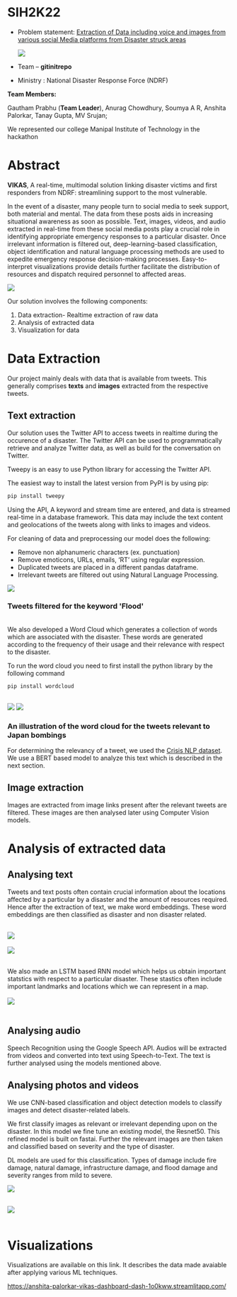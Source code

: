 # SIH2K22

- Problem statement: [Extraction of Data including voice and images from various social Media platforms from Disaster struck areas](https://vikas-066f8f.webflow.io/)

    <img src = "https://education21.in/wp-content/uploads/2022/02/sih.png">

- Team – <b>gitinitrepo</b>
- Ministry : National Disaster Response Force (NDRF)

<b>Team Members:</b>

Gautham Prabhu (<b>Team Leader</b>), Anurag Chowdhury, Soumya A R, Anshita Palorkar, Tanay Gupta, MV Srujan;

We represented our college Manipal Institute of Technology in the hackathon

# Abstract

<b>VIKAS</b>, A real-time, multimodal solution linking disaster victims and first responders from NDRF: streamlining support to the most vulnerable.

In the event of a disaster, many people turn to social media to seek support, both material and mental. The data from these posts aids in increasing situational awareness as soon as possible. Text, images, videos, and audio extracted in real-time from these social media posts play a crucial role in identifying appropriate emergency responses to a particular disaster. Once irrelevant information is filtered out, deep-learning-based classification, object identification and natural language processing methods are used to expedite emergency response decision-making
processes. Easy-to-interpret visualizations provide details further facilitate the distribution of resources and dispatch required personnel to affected areas.

<img src="https://i.imgur.com/78tP0Gk.png">



<br>

Our solution involves the following components:

1) Data extraction- Realtime extraction of raw data 
2) Analysis of extracted data
3) Visualization for data
   
# Data Extraction

Our project mainly deals with data that is available from tweets. This generally comprises <b>texts</b> and <b>images</b> extracted from the respective tweets.

## Text extraction
Our solution uses the Twitter API to access tweets in realtime during the occurence of a disaster. The Twitter API can be used to programmatically retrieve and analyze Twitter data, as well as build for the conversation on Twitter.

Tweepy is an easy to use Python library for accessing the Twitter API. 

The easiest way to install the latest version from PyPI is by using pip:

```bash
pip install tweepy
```

Using the API, A keyword and stream time are entered, and data is streamed real-time in a database framework. This data may include the text content and geolocations of the tweets along with links to images and videos.

For cleaning of data and preprocessing our model does the following:

- Remove non alphanumeric characters (ex. punctuation)
- Remove emoticons, URLs, emails, ‘RT’ using regular expression.
- Duplicated tweets are placed in a different pandas dataframe.
- Irrelevant tweets are filtered out using Natural Language Processing.

 <img src="https://i.imgur.com/q4BZpG0.png"> 

 ### Tweets filtered for the keyword 'Flood' 
<br>
We also developed a Word Cloud which generates a collection of words which are associated with the disaster. These words are generated according to the frequency of their usage and their relevance with respect to the disaster.<br>

To run the word cloud you need to first install the python library by the following command

    pip install wordcloud

<br>

<img src="https://i.imgur.com/wEtRtGh.png"> 


<img src="https://i.imgur.com/oLqYSNT.png"> 

### An illustration of the word cloud for the tweets relevant to Japan bombings 


For determining the relevancy of a tweet, we used the [Crisis NLP dataset](https://crisisnlp.qcri.org/). We use a BERT based model to analyze this text which is described in the next section.

## Image extraction

Images are extracted from image links present after the relevant tweets are filtered. These images are then analysed later using Computer Vision models.


# Analysis of extracted data


## Analysing text


Tweets and text posts often contain crucial information about the locations affected by a particular by a disaster and the amount of resources required. Hence after the extraction of text, we make word embeddings. These word embeddings are then classified as disaster and non disaster related.<br><br>

<img src="https://i.imgur.com/zOwCUQ6.jpg"> 
<br>
<br>
<img src="https://i.imgur.com/4Xm9jRQ.jpg"> 
<br>
<br>

We also made an LSTM based RNN model which helps us obtain important statstics with respect to a particular disaster. These stastics often include important landmarks and locations which we can represent in a map.
<br><br>
<img src="https://i.imgur.com/0b08Trq.jpg"> <br><br>



## Analysing audio

Speech Recognition using the Google Speech API. 
Audios will be extracted from videos and converted into text using Speech-to-Text. 
The text is further analysed using the models mentioned above.

## Analysing photos and videos

We use CNN-based classification and object detection models to classify images and detect disaster-related labels.

We first classify images as relevant or irrelevant depending upon on the disaster. In this model we fine tune an existing model, the Resnet50. This refined model is built on fastai.
Further the relevant images are then taken and classified based on severity and the type of disaster. 

DL models are used for this classification. Types of damage include fire damage, natural damage, infrastructure damage, and flood damage and severity ranges from mild to severe.

<img src="https://i.imgur.com/xUyJCeG.png"> <br><br>

<img src="https://i.imgur.com/JbDHIzW.png"> <br><br>


# Visualizations

Visualizations are available on this link. It describes the data made avaiable after applying various ML techniques.

https://anshita-palorkar-vikas-dashboard-dash-1o0kww.streamlitapp.com/






